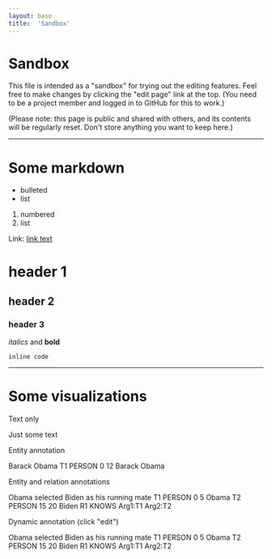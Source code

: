 ```yaml
---
layout: base
title:  'Sandbox'
---
```


# Sandbox

This file is intended as a "sandbox" for trying out the editing
features. Feel free to make changes by clicking the "edit page" link
at the top. (You need to be a project member and logged in to GitHub
for this to work.)

(Please note: this page is public and shared with others, and its
contents will be regularly reset. Don't store anything you want to
keep here.)

----------

# Some markdown

* bulleted
* list

1. numbered
2. list

Link: [link text](http://www.example.com)

# header 1

## header 2

### header 3

*italics* and **bold**

`inline code`

----------

# Some visualizations

Text only

<div class="ann-annotation">
Just some text
</div>

Entity annotation

<div class="ann-annotation">
Barack Obama
T1 PERSON 0 12 Barack Obama
</div>

Entity and relation annotations

<div class="ann-annotation">
Obama selected Biden as his running mate
T1 PERSON 0 5 Obama
T2 PERSON 15 20 Biden
R1 KNOWS Arg1:T1 Arg2:T2
</div>

Dynamic annotation (click "edit")

<div class="ann-annotation">
Obama selected Biden as his running mate
T1 PERSON 0 5 Obama
T2 PERSON 15 20 Biden
R1 KNOWS Arg1:T1 Arg2:T2
</div>
